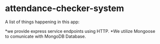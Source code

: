 # attendance-checker-system

A list of things happening in this app:

*we provide express service endpoints using HTTP.
*We utilize Mongoose to comunicate with MongoDB Database.
